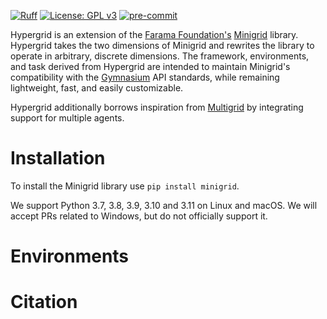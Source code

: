 [![Ruff](https://img.shields.io/endpoint?url=https://raw.githubusercontent.com/astral-sh/ruff/main/assets/badge/v2.json)](https://github.com/astral-sh/ruff)
[![License: GPL v3](https://img.shields.io/badge/License-GPLv3-blue.svg)](https://www.gnu.org/licenses/gpl-3.0)
[![pre-commit](https://img.shields.io/badge/pre--commit-enabled-brightgreen?logo=pre-commit&logoColor=white)](https://pre-commit.com/)


<!--
<p align="center">
    <a href = "https://minigrid.farama.org/" target = "_blank" > <img src="https://raw.githubusercontent.com/Farama-Foundation/Minigrid/master/minigrid-text.png" width="500px"/> </a>
</p>
 -->

<!--
<p align="center">
  <img src="figures/door-key-curriculum.gif" width=200 alt="Figure Door Key Curriculum">
</p>
 -->

Hypergrid is an extension of the [Farama Foundation's](https://farama.org)
[Minigrid](https://minigrid.farama.org) library.
Hypergrid takes the two dimensions of Minigrid and rewrites the library to
operate in arbitrary, discrete dimensions.
The framework, environments, and task derived from Hypergrid are intended
to maintain Minigrid's compatibility with the [Gymnasium](https://github.com/Farama-Foundation/Gymnasium) API standards, while remaining lightweight, fast, and easily customizable.

Hypergrid additionally borrows inspiration from [Multigrid](https://github.com/ini/multigrid)
by integrating support for multiple agents.

# Installation

To install the Minigrid library use `pip install minigrid`.

We support Python 3.7, 3.8, 3.9, 3.10 and 3.11 on Linux and macOS. We will accept PRs related to Windows, but do not officially support it.

# Environments

<!--
## Minigrid
The list of the environments that were included in the original `Minigrid` library can be found in the [documentation](https://minigrid.farama.org/environments/minigrid/). These environments have in common a triangle-like agent with a discrete action space that has to navigate a 2D map with different obstacles (Walls, Lava, Dynamic obstacles) depending on the environment. The task to be accomplished is described by a `mission` string returned by the observation of the agent. These mission tasks include different goal-oriented and hierarchical missions such as picking up boxes, opening doors with keys or navigating a maze to reach a goal location. Each environment provides one or more configurations registered with Gymnasium. Each environment is also programmatically tunable in terms of size/complexity, which is useful for curriculum learning or to fine-tune difficulty.
 -->

<!--
# Training an Agent
The [rl-starter-files](https://github.com/lcswillems/torch-rl) is a repository with examples on how to train `Minigrid` environments with RL algorithms. This code has been tested and is known to work with this environment. The default hyper-parameters are also known to converge.
-->

# Citation
<!--
The original `gym-minigrid` environments were created as part of work done at [Mila](https://mila.quebec). The Dynamic obstacles environment were added as part of work done at [IAS in TU Darmstadt](https://www.ias.informatik.tu-darmstadt.de/) and the University of Genoa for mobile robot navigation with dynamic obstacles.

https://github.com/Farama-Foundation/Minigrid

To cite this project please use:
 -->

<!-- ```bibtex
@inproceedings{Hypergrid,
  author       = {Brandon Hosley},
  title        = {},
  booktitle    = {},
  month        = {},
  year         = {},
}
``` -->
